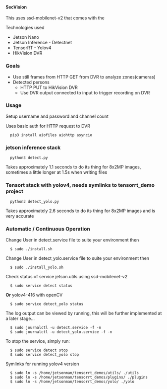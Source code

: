#### SecVision

This uses ssd-mobilenet-v2 that comes with the 

Technologies used
 
 - Jetson Nano 
 - Jetson Inference - Detectnet
 - TensorRT - Yolov4
 - HikVision DVR

### Goals

 - Use still frames from HTTP GET from DVR to analyze zones(cameras)
 - Detected persons
   - HTTP PUT to HikVision DVR
   - Use DVR output connected to input to trigger recording on DVR
 
 ### Usage

   Setup username and password and channel count
   
   Uses basic auth for HTTP request to DVR
   
      pip3 install aiofiles aiohttp asyncio

   ### jetson inference stack 

      python3 detect.py

   Takes approximately 1.1 seconds to do its thing for 8x2MP images, sometimes a little longer at 1.5s when writing files
   
   ### Tensort stack with yolov4, needs symlinks to tensorrt_demo project

      python3 detect_yolo.py

   Takes approximately 2.6 seconds to do its thing for 8x2MP images and is very accurate

   ### Automatic / Continuous Operation
   
   Change User in detect.service file to suite your environment then 

      $ sudo ./install.sh
    
   Change User in detect_yolo.service file to suite your environment then 

      $ sudo ./install_yolo.sh

   Check status of service jetson.utils using ssd-mobilenet-v2

      $ sudo service detect status

   **Or** yolov4-416 with openCV

      $ sudo service detect_yolo status
     
   The log output can be viewed by running, this will be further implemented at a later stage...

      $ sudo journalctl -u detect.service -f -n
      $ sudo journalctl -u detect_yolo.service -f -n

   To stop the service, simply run:

      $ sudo service detect stop
      $ sudo service detect_yolo stop

   Symlinks for running yolov4 version

      $ sudo ln -s /home/jetsonman/tensorrt_demos/utils/ ./utils
      $ sudo ln -s /home/jetsonman/tensorrt_demos/plugins/ ./plugins
      $ sudo ln -s /home/jetsonman/tensorrt_demos/yolo/ ./yolo